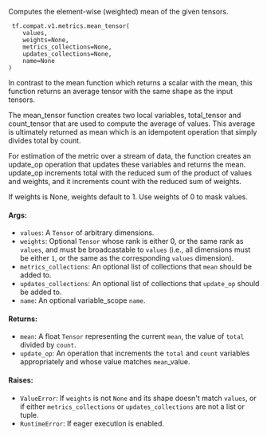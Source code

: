
Computes the element-wise (weighted) mean of the given tensors.

```
 tf.compat.v1.metrics.mean_tensor(
    values,
    weights=None,
    metrics_collections=None,
    updates_collections=None,
    name=None
)
```

In contrast to the mean function which returns a scalar with the mean, this function returns an average tensor with the same shape as the input tensors.

The mean_tensor function creates two local variables, total_tensor and count_tensor that are used to compute the average of values. This average is ultimately returned as mean which is an idempotent operation that simply divides total by count.

For estimation of the metric over a stream of data, the function creates an update_op operation that updates these variables and returns the mean. update_op increments total with the reduced sum of the product of values and weights, and it increments count with the reduced sum of weights.

If weights is None, weights default to 1. Use weights of 0 to mask values.
#### Args:
- `values`: A `Tensor` of arbitrary dimensions.
- `weights`: Optional `Tensor` whose rank is either 0, or the same rank as `values`, and must be broadcastable to `values` (i.e., all dimensions must be either `1`, or the same as the corresponding `values` dimension).
- `metrics_collections`: An optional list of collections that `mean` should be added to.
- `updates_collections`: An optional list of collections that `update_op` should be added to.
- `name`: An optional variable_scope `name`.
#### Returns:
- `mean`: A float `Tensor` representing the current `mean`, the value of `total` divided by `count`.
- `update_op`: An operation that increments the `total` and `count` variables appropriately and whose value matches `mean`_value.
#### Raises:
- `ValueError`: If `weights` is not `None` and its shape doesn't match `values`, or if either `metrics_collections` or `updates_collections` are not a list or tuple.
- `RuntimeError`: If eager execution is enabled.

